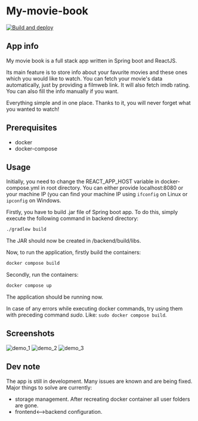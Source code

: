 # My-movie-book

[![Build and deploy](https://github.com/Verduttio/Cinema-app/actions/workflows/action.yml/badge.svg)](https://github.com/Verduttio/Cinema-app/actions/workflows/action.yml)

## App info

My movie book is a full stack app written in Spring boot and ReactJS. 

Its main feature is to store info about your favurite movies and these ones which you would like to watch. You can fetch your movie's data automatically, just by providing a filmweb link. It will also fetch imdb rating. You can also fill the info manually if you want.

Everything simple and in one place. Thanks to it, you will never forget what you wanted to watch!

## Prerequisites
  * docker
  * docker-compose

## Usage

Initially, you need to change the REACT_APP_HOST variable in docker-compose.yml in root directory. You can either provide localhost:8080 or your machine IP (you can find your machine IP using `ifconfig` on Linux or `ipconfig` on Windows.

Firstly, you have to build .jar file of Spring boot app. To do this, simply execute the following command in backend directory:
```bash
./gradlew build
```
The JAR should now be created in /backend/build/libs.

Now, to run the application, firstly build the containers:

```bash
docker compose build
```

Secondly, run the containers:
```bash
docker compose up
```

The application should be running now.

In case of any errors while executing docker commands, try using them with preceding command *sudo*.
Like: `sudo docker compose build`.

## Screenshots
![demo_1](https://user-images.githubusercontent.com/72033031/209666893-51150677-a9dc-499f-a1b8-444dcea98c9b.png)
![demo_2](https://user-images.githubusercontent.com/72033031/209668184-0345d870-bc82-4f42-a5db-6c3f7bd4e36d.png)
![demo_3](https://user-images.githubusercontent.com/72033031/209668234-e2f21c75-ebda-4968-bee4-7bdd32816839.png)

## Dev note
The app is still in development. Many issues are known and are being fixed.
Major things to solve are currently:
  * storage management. After recreating docker container all user folders are gone.
  * frontend<-->backend configuration. 


